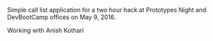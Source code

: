 Simple call list application for a two hour hack
at Prototypes Night and DevBootCamp offices on May 9, 2016.

Working with Anish Kothari

